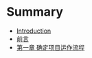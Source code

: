 # Summary

* [Introduction](README.md)
* [前言](qian_yan.md)
* [第一章 确定项目运作流程](di_yi_zhang_que_ding_xiang_mu_yun_zuo_liu_cheng.md)

